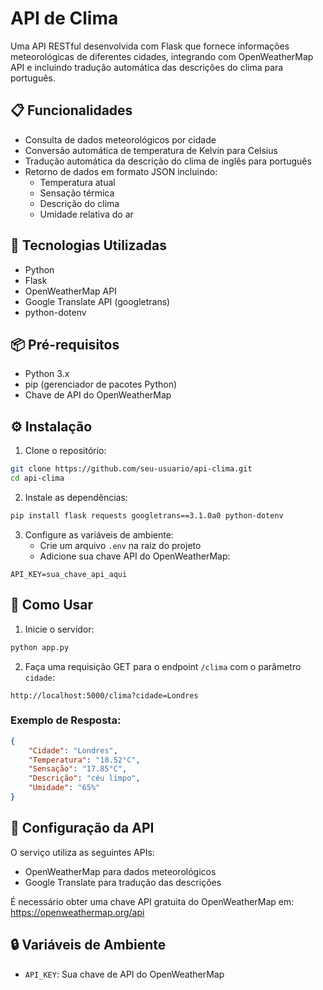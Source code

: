 # API de Clima

Uma API RESTful desenvolvida com Flask que fornece informações meteorológicas de diferentes cidades, integrando com OpenWeatherMap API e incluindo tradução automática das descrições do clima para português.

## 📋 Funcionalidades

- Consulta de dados meteorológicos por cidade
- Conversão automática de temperatura de Kelvin para Celsius
- Tradução automática da descrição do clima de inglês para português
- Retorno de dados em formato JSON incluindo:
  - Temperatura atual
  - Sensação térmica
  - Descrição do clima
  - Umidade relativa do ar

## 🔧 Tecnologias Utilizadas

- Python
- Flask
- OpenWeatherMap API
- Google Translate API (googletrans)
- python-dotenv

## 📦 Pré-requisitos

- Python 3.x
- pip (gerenciador de pacotes Python)
- Chave de API do OpenWeatherMap

## ⚙️ Instalação

1. Clone o repositório:
```bash
git clone https://github.com/seu-usuario/api-clima.git
cd api-clima
```

2. Instale as dependências:
```bash
pip install flask requests googletrans==3.1.0a0 python-dotenv
```

3. Configure as variáveis de ambiente:
   - Crie um arquivo `.env` na raiz do projeto
   - Adicione sua chave API do OpenWeatherMap:
```
API_KEY=sua_chave_api_aqui
```

## 🚀 Como Usar

1. Inicie o servidor:
```bash
python app.py
```

2. Faça uma requisição GET para o endpoint `/clima` com o parâmetro `cidade`:
```
http://localhost:5000/clima?cidade=Londres
```

### Exemplo de Resposta:
```json
{
    "Cidade": "Londres",
    "Temperatura": "18.52°C",
    "Sensação": "17.85°C",
    "Descrição": "céu limpo",
    "Umidade": "65%"
}
```

## 📝 Configuração da API

O serviço utiliza as seguintes APIs:
- OpenWeatherMap para dados meteorológicos
- Google Translate para tradução das descrições

É necessário obter uma chave API gratuita do OpenWeatherMap em: https://openweathermap.org/api

## 🔒 Variáveis de Ambiente

- `API_KEY`: Sua chave de API do OpenWeatherMap
